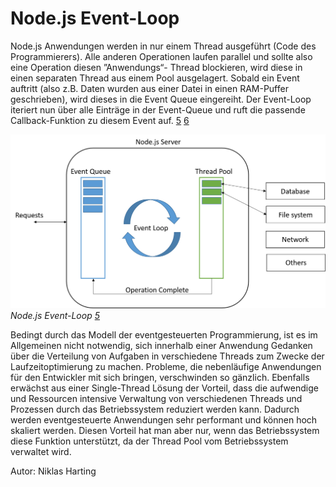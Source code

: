 # Node.js Event-Loop
Node.js Anwendungen werden in nur einem Thread ausgeführt (Code des Programmierers). Alle anderen Operationen laufen parallel und sollte also eine Operation diesen ”Anwendungs“- Thread blockieren, wird diese in einen separaten Thread aus einem Pool ausgelagert. Sobald ein Event auftritt (also z.B. Daten wurden aus einer Datei in einen RAM-Puffer geschrieben), wird dieses in die Event Queue eingereiht. Der Event-Loop iteriert nun über alle Einträge in der Event-Queue und ruft die passende Callback-Funktion zu diesem Event auf. [5](../quellen.md) [6](../quellen.md)  

![Event-Loop](/assets/nodejs-event-loop.png)
*Node.js Event-Loop [5](../quellen.md)*

Bedingt durch das Modell der eventgesteuerten Programmierung, ist es im Allgemeinen nicht notwendig, sich innerhalb einer Anwendung Gedanken über die Verteilung von Aufgaben in verschiedene Threads zum Zwecke der Laufzeitoptimierung zu machen. Probleme, die nebenläufige Anwendungen für den Entwickler mit sich bringen, verschwinden so gänzlich. Ebenfalls erwächst aus einer Single-Thread Lösung der Vorteil, dass die aufwendige und Ressourcen intensive Verwaltung von verschiedenen Threads und Prozessen durch das Betriebssystem reduziert werden kann. Dadurch werden eventgesteuerte Anwendungen sehr performant und können hoch skaliert werden. Diesen Vorteil hat man aber nur, wenn das Betriebssystem diese Funktion unterstützt, da der Thread Pool vom Betriebssystem verwaltet wird.

Autor: Niklas Harting